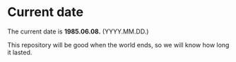 # Current date

The current date is **1985.06.08.** (YYYY.MM.DD.)

This repository will be good when the world ends, so we will know how long it lasted.